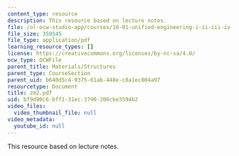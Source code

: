 ```yaml
---
content_type: resource
description: This resource based on lecture notes.
file: /ol-ocw-studio-app/courses/16-01-unified-engineering-i-ii-iii-iv-fall-2005-spring-2006/bf9d90c6bff131ec3790206cbe3594b2_zm2.pdf
file_size: 359545
file_type: application/pdf
learning_resource_types: []
license: https://creativecommons.org/licenses/by-nc-sa/4.0/
ocw_type: OCWFile
parent_title: Materials/Structures
parent_type: CourseSection
parent_uid: b640d5c4-9375-61ab-448e-c8a1ec804a97
resourcetype: Document
title: zm2.pdf
uid: bf9d90c6-bff1-31ec-3790-206cbe3594b2
video_files:
  video_thumbnail_file: null
video_metadata:
  youtube_id: null
---
```

This resource based on lecture notes.